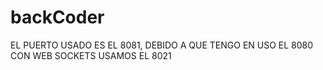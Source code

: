 # backCoder

EL PUERTO USADO ES EL 8081, DEBIDO A QUE TENGO EN USO EL 8080
CON WEB SOCKETS USAMOS EL 8021